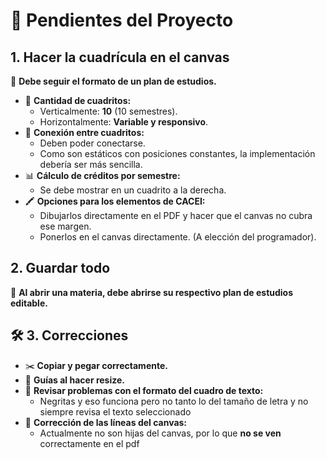 # 📌 Pendientes del Proyecto

## 1. Hacer la cuadrícula en el canvas

📌 **Debe seguir el formato de un plan de estudios.**

- 📏 **Cantidad de cuadritos:**
  - Verticalmente: **10** (10 semestres).
  - Horizontalmente: **Variable y responsivo**.
- 🔗 **Conexión entre cuadritos:**
  - Deben poder conectarse.
  - Como son estáticos con posiciones constantes, la implementación debería ser más sencilla.
- 📊 **Cálculo de créditos por semestre:**
  - Se debe mostrar en un cuadrito a la derecha.
- 🖍️ **Opciones para los elementos de CACEI:**
  - Dibujarlos directamente en el PDF y hacer que el canvas no cubra ese margen.
  - Ponerlos en el canvas directamente. (A elección del programador).

##  2. Guardar todo

📌 **Al abrir una materia, debe abrirse su respectivo plan de estudios editable.**

## 🛠️ 3. Correcciones

- ✂️ **Copiar y pegar correctamente.**
- 📏 **Guías al hacer resize.**
- 🔧 **Revisar problemas con el formato del cuadro de texto:**
  - Negritas y eso funciona pero no tanto lo del tamaño de letra y no siempre revisa el texto seleccionado
- 🎨 **Corrección de las líneas del canvas:**
  - Actualmente no son hijas del canvas, por lo que **no se ven** correctamente en el pdf
